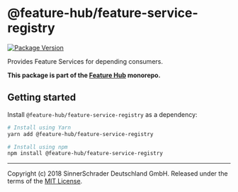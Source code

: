 # @feature-hub/feature-service-registry

[![Package Version](https://img.shields.io/npm/v/@feature-hub/feature-service-registry.svg)](https://yarnpkg.com/en/package/@feature-hub/feature-service-registry)

Provides Feature Services for depending consumers.

**This package is part of the
[Feature Hub](https://github.com/sinnerschrader/feature-hub) monorepo.**

## Getting started

Install `@feature-hub/feature-service-registry` as a dependency:

```sh
# Install using Yarn
yarn add @feature-hub/feature-service-registry
```

```sh
# Install using npm
npm install @feature-hub/feature-service-registry
```

---

Copyright (c) 2018 SinnerSchrader Deutschland GmbH. Released under the terms of
the
[MIT License](https://github.com/sinnerschrader/feature-hub/blob/master/LICENSE).
